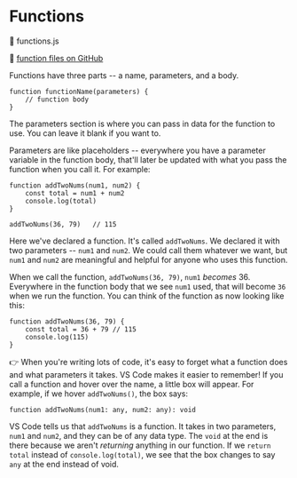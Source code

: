 # Functions

📂 functions.js

🔗 [function files on GitHub](https://github.com/Lasseignejk/DC-Notes/tree/main/JS/functions)

Functions have three parts -- a name, parameters, and a body.

    function functionName(parameters) {
        // function body
    }

The parameters section is where you can pass in data for the function to use. You can leave it blank if you want to.

Parameters are like placeholders -- everywhere you have a parameter variable in the function body, that'll later be updated with what you pass the function when you call it. For example:

    function addTwoNums(num1, num2) {
        const total = num1 + num2
        console.log(total)
    }

    addTwoNums(36, 79)   // 115

Here we've declared a function. It's called `addTwoNums`. We declared it with two parameters -- `num1` and `num2`. We could call them whatever we want, but `num1` and `num2` are meaningful and helpful for anyone who uses this function.

When we call the function, `addTwoNums(36, 79)`, `num1` <em>becomes</em> 36. Everywhere in the function body that we see `num1` used, that will become `36` when we run the function. You can think of the function as now looking like this:

    function addTwoNums(36, 79) {
        const total = 36 + 79 // 115
        console.log(115)
    }

👉 When you're writing lots of code, it's easy to forget what a function does and what parameters it takes. VS Code makes it easier to remember! If you call a function and hover over the name, a little box will appear. For example, if we hover `addTwoNums()`, the box says:

    function addTwoNums(num1: any, num2: any): void

VS Code tells us that `addTwoNums` is a function. It takes in two parameters, `num1` and `num2`, and they can be of any data type. The `void` at the end is there because we aren't <em>returning</em> anything in our function. If we `return total` instead of `console.log(total)`, we see that the box changes to say `any` at the end instead of void.
